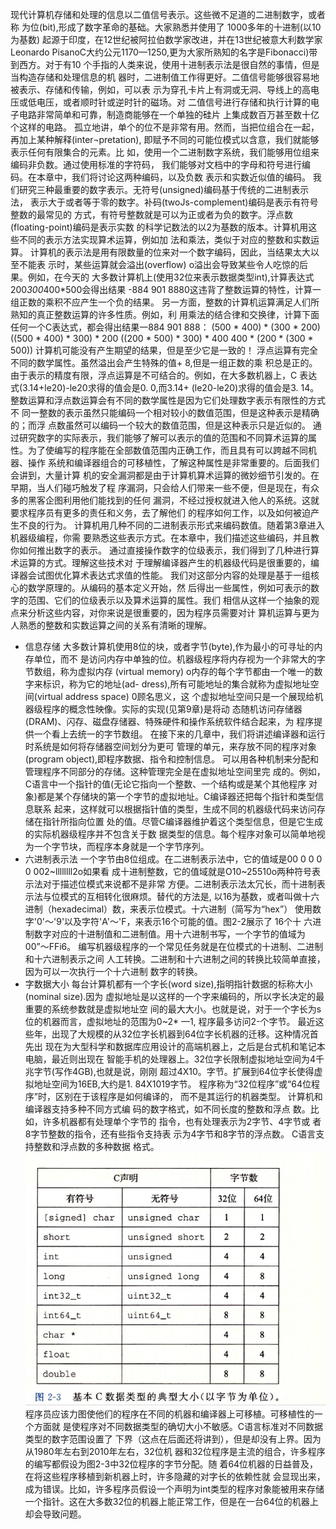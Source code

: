 现代计算机存储和处理的信息以二值信号表示。这些微不足道的二进制数字，或者称 为位(bit),形成了数字革命的基础。大家熟悉并使用了 1000多年的十进制(以10为基数) 起源于印度，在12世纪被阿拉伯数学家改进，并在13世纪被意大利数学家Leonardo PisanoC大约公元1170—1250,更为大家所熟知的名字是Fibonacci)带到西方。对于有10 个手指的人类来说，使用十进制表示法是很自然的事情，但是当构造存储和处理信息的机 器时，二进制值工作得更好。二值信号能够很容易地被表示、存储和传输，例如，可以表 示为穿孔卡片上有洞或无洞、导线上的高电压或低电压，或者顺时针或逆时针的磁场。对 二值信号进行存储和执行计算的电子电路非常简单和可靠，制造商能够在一个单独的硅片 上集成数百万甚至数十亿个这样的电路。
孤立地讲，单个的位不是非常有用。然而，当把位组合在一起，再加上某种解释(inter¬pretation), 即赋予不同的可能位模式以含意，我们就能够表示任何有限集合的元素。比 如，使用一个二进制数字系统，我们能够用位组来编码非负数。通过使用标准的字符码， 我们能够对文档中的字母和符号进行编码。在本章中，我们将讨论这两种编码，以及负数 表示和实数近似值的编码。
我们研究三种最重要的数字表示。无符号(unsigned)编码基于传统的二进制表示法， 表示大于或者等于零的数字。补码(twoJs-complement)编码是表示有符号整数的最常见的 方式，有符号整数就是可以为正或者为负的数字。浮点数(floating-point)编码是表示实数 的科学记数法的以2为基数的版本。计算机用这些不同的表示方法实现算术运算，例如加 法和乘法，类似于对应的整数和实数运算。
计算机的表示法是用有限数量的位来对一个数字编码，因此，当结果太大以至不能表 示时，某些运算就会溢出(overflow) o溢出会导致某些令人吃惊的后果。例如，在今天的 大多数计算机上(使用32位来表示数据类型int),计算表达式200*300*400*500会得出结果 -884 901 8880这违背了整数运算的特性，计算一组正数的乘积不应产生一个负的结果。
另一方面，整数的计算机运算满足人们所熟知的真正整数运算的许多性质。例如，利 用乘法的结合律和交换律，计算下面任何一个C表达式，都会得出结果一884 901 888：
(500	* 400) *	(300 * 200)
((500	* 400) *	300) * 200
((200	* 500) *	300) * 400
400	* (200 *	(300 * 500))
计算机可能没有产生期望的结果，但是至少它是一致的！
浮点运算有完全不同的数学属性。虽然溢出会产生特殊的值+ 8,但是一组正数的乘 积总是正的。由于表示的精度有限，浮点运算是不可结合的。例如，在大多数机器上，C 表达式(3.14+le20)-le20求得的值会是0. 0,而3.14+ (le20-le20)求得的值会是3. 14。 整数运算和浮点数运算会有不同的数学属性是因为它们处理数字表示有限性的方式不 同一整数的表示虽然只能编码一个相对较小的数值范围，但是这种表示是精确的；而浮 点数虽然可以编码一个较大的数值范围，但是这种表示只是近似的。
通过研究数字的实际表示，我们能够了解可以表示的值的范围和不同算术运算的属 性。为了使编写的程序能在全部数值范围内正确工作，而且具有可以跨越不同机器、操作 系统和编译器组合的可移植性，了解这种属性是非常重要的。后面我们会讲到，大量计算 机的安全漏洞都是由于计算机算术运算的微妙细节引发的。在早期，当人们碰巧触发了程 序漏洞，只会给人们带来一些不便，但是现在，有众多的黑客企图利用他们能找到的任何 漏洞，不经过授权就进入他人的系统。这就要求程序员有更多的责任和义务，去了解他们 的程序如何工作，以及如何被迫产生不良的行为。
计算机用几种不同的二进制表示形式来编码数值。随着第3章进入机器级编程，你需 要熟悉这些表示方式。在本章中，我们描述这些编码，并且教你如何推出数字的表示。
通过直接操作数字的位级表示，我们得到了几种进行算术运算的方式。理解这些技术对 于理解编译器产生的机器级代码是很重要的，编译器会试图优化算术表达式求值的性能。
我们对这部分内容的处理是基于一组核心的数学原理的。从编码的基本定义开始，然 后得出一些属性，例如可表示的数字的范围、它们的位级表示以及算术运算的属性。我们 相信从这样一个抽象的观点来分析这些内容，对你来说是很重要的，因为程序员需要对计 算机运算与更为人熟悉的整数和实数运算之间的关系有清晰的理解。
* 信息存储
  大多数计算机使用8位的块，或者字节(byte),作为最小的可寻址的内存单位，而不 是访问内存中单独的位。机器级程序将内存视为一个非常大的字节数组，称为虚拟内存 (virtual memory) o内存的每个字节都由一个唯一的数字来标识，称为它的地址(ad- dress),所有可能地址的集合就称为虚拟地址空间(virtual address space) 0顾名思义，这 个虚拟地址空间只是一个展现给机器级程序的概念性映像。实际的实现(见第9章)是将动 态随机访问存储器(DRAM)、闪存、磁盘存储器、特殊硬件和操作系统软件结合起来，为 程序提供一个看上去统一的字节数组。
  在接下来的几章中，我们将讲述编译器和运行时系统是如何将存储器空间划分为更可 管理的单元，来存放不同的程序对象(program object),即程序数据、指令和控制信息。 可以用各种机制来分配和管理程序不同部分的存储。这种管理完全是在虚拟地址空间里完 成的。例如，C语言中一个指针的值(无论它指向一个整数、一个结构或是某个其他程序 对象)都是某个存储块的第一个字节的虚拟地址。C编译器还把每个指针和类型信息联系 起来，这样就可以根据指针值的类型，生成不同的机器级代码来访问存储在指针所指向位置 处的值。尽管C编译器维护着这个类型信息，但是它生成的实际机器级程序并不包含关于数 据类型的信息。每个程序对象可以简单地视为一个字节块，而程序本身就是一个字节序列。 
* 六进制表示法
  一个字节由8位组成。在二进制表示法中，它的值域是00 0 0 0 0 002~llllllll2o如果看 成十进制整数，它的值域就是O10~25510o两种符号表示法对于描述位模式来说都不是非常 方便。二进制表示法太冗长，而十进制表示法与位模式的互相转化很麻烦。替代的方法是, 以16为基数，或者叫做十六进制（hexadecimal）数，来表示位模式。十六进制（简写为“hex”） 使用数字'0'〜'9'以及字符'A'〜'F，来表示16个可能的值。图2-2展示了 16个十 六进制数字对应的十进制值和二进制值。用十六进制书写，一个字节的值域为00”〜FFi6。
  编写机器级程序的一个常见任务就是在位模式的十进制、二进制和十六进制表示之间 人工转换。二进制和十六进制之间的转换比较简单直接，因为可以一次执行一个十六进制 数字的转换。
* 字数据大小
  每台计算机都有一个字长(word size),指明指针数据的标称大小(nominal size).因为 虚拟地址是以这样的一个字来编码的，所以字长决定的最重要的系统参数就是虚拟地址空 间的最大大小。也就是说，对于一个字长为s位的机器而言，虚拟地址的范围为0~2* —1, 程序最多访问2-个字节。
  最近这些年，出现了大规模的从32位字长机器到64位字长机器的迁移。这种情况首先出 现在为大型科学和数据库应用设计的高端机器上，之后是台式机和笔记本电脑，最近则出现在 智能手机的处理器上。32位字长限制虚拟地址空间为4千兆字节(写作4GB),也就是说，刚刚 超过4X10。字节。扩展到64位字长使得虚拟地址空间为16EB,大约是1. 84X1019字节。
  程序称为“32位程序”或“64位程 序”时，区别在于该程序是如何编译的， 而不是其运行的机器类型。
  计算机和编译器支持多种不同方式编 码的数字格式，如不同长度的整数和浮点 数。比如，许多机器都有处理单个字节的 指令，也有处理表示为2字节、4字节或 者8字节整数的指令，还有些指令支持表 示为4字节和8字节的浮点数。
  C语言支持整数和浮点数的多种数据 格式。
  ![image](../images/72.png)
  程序员应该力图使他们的程序在不同的机器和编译器上可移植。可移植性的一个方面就 是使程序对不同数据类型的确切大小不敏感。C语言标准对不同数据类型的数字范围设置了 下界（这点在后面还将讲到），但是却没有上界。因为从1980年左右到2010年左右，32位机 器和32位程序是主流的组合，许多程序的编写都假设为图2-3中32位程序的字节分配。随 着64位机器的日益普及，在将这些程序移植到新机器上时，许多隐藏的对字长的依赖性就 会显现出来，成为错误。比如，许多程序员假设一个声明为int类型的程序对象能被用来存储 一个指针。这在大多数32位的机器上能正常工作，但是在一台64位的机器上却会导致问题。
